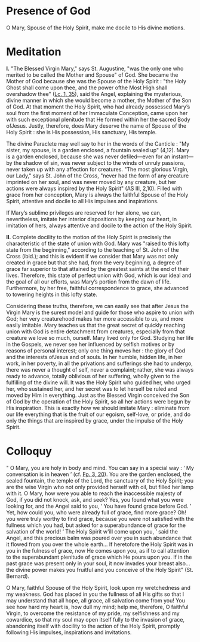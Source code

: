 # Presence of God

O Mary, Spouse of the Holy Spirit, make me docile to His divine motions.

# Meditation

**I.** "The Blessed Virgin Mary," says St. Augustine, "was the only one who merited to be called the Mother and Spouse" of God. She became the Mother of God because she was the Spouse of the Holy Spirit : "the Holy Ghost shall come upon thee, and the power ofthe Most High shall overshadow thee" ([Lc. 1, 35](https://vulgata.online/bible/Lc.1?ed=DR2&vfn=DR2.Lc.1.35:vs)), said the Angel, explaining the mysterious, divine manner in which she would become a mother, the Mother of the Son of God. At that moment the Holy Spirit, who had already possessed Mary’s soul from the first moment of her Immaculate Conception, came upon her with such exceptional plenitude that He formed within her the sacred Body ofJesus. Justly, therefore, does Mary deserve the name of Spouse of the Holy Spirit : she is His possession, His sanctuary, His temple.

The divine Paraclete may well say to her in the words of the Canticle : "My sister, my spouse, is a garden enclosed, a fountain sealed up" (4,12). Mary is a garden enclosed, because she was never defiled—even for an instant—by the shadow of sin, was never subject to the winds of unruly passions, never taken up with any affection for creatures. "The most glorious Virgin, our Lady," says St. John of the Cross, "never had the form of any creature imprinted on her soul, and was never moved by any creature, but her actions were always inspired by the Holy Spirit" (AS III, 2,10). Filled with grace from her conception, Mary is always the faithful Spouse of the Holy Spirit, attentive and docile to all His impulses and inspirations.

If Mary’s sublime privileges are reserved for her alone, we can, nevertheless, imitate her interior dispositions by keeping our heart, in imitation of hers, always attentive and docile to the action of the Holy Spirit.

**II.** Complete docility to the motion of the Holy Spirit is precisely the characteristic of the state of union with God. Mary was "raised to this lofty state from the beginning," according to the teaching of St. John of the Cross (ibid.); and this is evident if we consider that Mary was not only created in grace but that she had, from the very beginning, a degree of grace far superior to that attained by the greatest saints at the end of their lives. Therefore, this state of perfect union with God, which is our ideal and the goal of all our efforts, was Mary’s portion from the dawn of life. Furthermore, by her free, faithful correspondence to grace, she advanced to towering heights in this lofty state.

Considering these truths, therefore, we can easily see that after Jesus the Virgin Mary is the surest model and guide for those who aspire to union with God; her very creaturehood makes her more accessible to us, and more easily imitable. Mary teaches us that the great secret of quickly reaching union with God is entire detachment from creatures, especially from that creature we love so much, ourself. Mary lived only for God. Studying her life in the Gospels, we never see her influenced by selfish motives or by reasons of personal interest; only one thing moves her : the glory of God and the interests ofJesus and of souls. In her humble, hidden life, in her work, in her poverty, in all the privations and sufferings she had to undergo, there was never a thought of self, never a complaint; rather, she was always ready to advance, totally oblivious of her suffering, wholly given to the fulfilling of the divine will. It was the Holy Spirit who guided her, who urged her, who sustained her, and her secret was to let herself be ruled and moved by Him in everything. Just as the Blessed Virgin conceived the Son of God by the operation of the Holy Spirit, so all her actions were begun by His inspiration. This is exactly how we should imitate Mary : eliminate from our life everything that is the fruit of our egoism, self-love, or pride, and do only the things that are inspired by grace, under the impulse of the Holy Spirit.

# Colloquy

" O Mary, you are holy in body and mind. You can say in a special way : ‘ My conversation is in heaven ’ (cf. [Fp. 3, 20](https://vulgata.online/bible/BBB.3?ed=DR2&vfn=DR2.BBB.3.20:vs)). You are the garden enclosed, the sealed fountain, the temple of the Lord, the sanctuary of the Holy Spirit; you are the wise Virgin who not only provided herself with oil, but filled her lamp with it. O Mary, how were you able to reach the inaccessible majesty of God, if you did not knock, ask, and seek? Yes, you found what you were looking for, and the Angel said to you, ‘ You have found grace before God. ’ Yet, how could you, who were already full of grace, find more grace? Oh! you were truly worthy to find grace, because you were not satisfied with the fullness which you had, but asked for a superabundance of grace for the salvation of the world! ‘ The Holy Spirit w'ill come upon you, ’ said the Angel, and this precious balm was poured over you in such abundance that it flowed from you over the whole earth... If heretofore the Holy Spirit was in you in the fulness of grace, now He comes upon you, as if to call attention to the superabundant plenitude of grace which He pours upon you. If in the past grace was present only in your soul, it now invades your breast also... the divine power makes you fruitful and you conceive of the Holy Spirit" (St. Bernard).

O Mary, faithful Spouse of the Holy Spirit, look upon my wretchedness and my weakness. God has placed in you the fullness of all His gifts so that I may understand that all hope, all grace, all salvation come from you! You see how hard my heart is, how dull my mind; help me, therefore, O faithful Virgin, to overcome the resistance of my pride, my selfishness and my cowardice, so that my soul may open itself fully to the invasion of grace, abandoning itself with docility to the action of the Holy Spirit, promptly following His impulses, inspirations and invitations.
